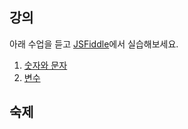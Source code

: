 
## 강의

아래 수업을 듣고 [JSFiddle](https://jsfiddle.net)에서 실습해보세요.

1. [숫자와 문자](https://opentutorials.org/course/743/4647)
2. [변수](https://opentutorials.org/course/743/4673)


## 숙제
